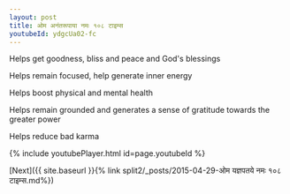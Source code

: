 ```yaml
---
layout: post
title: ओम अनंतरूपाया नमः १०८ टाइम्स
youtubeId: ydgcUa02-fc
---
```

 
 
Helps get goodness, bliss and peace and God's blessings
 
Helps remain focused, help generate inner energy 
 
Helps boost physical and mental health 
 
Helps remain grounded and generates a sense of gratitude towards the greater power 
 
Helps reduce bad karma
 
 
 
 


{% include youtubePlayer.html id=page.youtubeId %}
 
[Next]({{ site.baseurl }}{% link  split2/_posts/2015-04-29-ओम यज्ञपतये नमः १०८ टाइम्स.md%})
 
